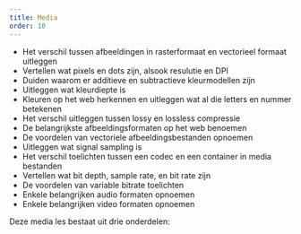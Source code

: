 ```yaml
---
title: Media
order: 10
---
```


<Goals>

 - Het verschil tussen afbeeldingen in rasterformaat en vectorieel formaat uitleggen
 - Vertellen wat pixels en dots zijn, alsook resulutie en DPI
 - Duiden waarom er additieve en subtractieve kleurmodellen zijn
 - Uitleggen wat kleurdiepte is
 - Kleuren op het web herkennen en uitleggen wat al die letters en nummer betekenen
 - Het verschil uitleggen tussen lossy en lossless compressie
 - De belangrijkste afbeeldingsformaten op het web benoemen
 - De voordelen van vectoriele afbeeldingsbestanden opnoemen
 - Uitleggen wat signal sampling is
 - Het verschil toelichten tussen een codec en een container in media bestanden
 - Vertellen wat bit depth, sample rate, en bit rate zijn
 - De voordelen van variable bitrate toelichten
 - Enkele belangrijken audio formaten opnoemen
 - Enkele belangrijken video formaten opnoemen

</Goals>

Deze media les bestaat uit drie onderdelen:

<ReadMore box={false} />


